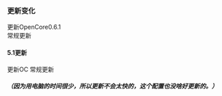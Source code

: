 ### 更新变化  
更新OpenCore0.6.1  
常规更新  

#### 5.1更新  
更新OC 
常规更新 

##### （因为用电脑的时间很少，所以更新不会太快的，这个配置也没啥好更新的。）

